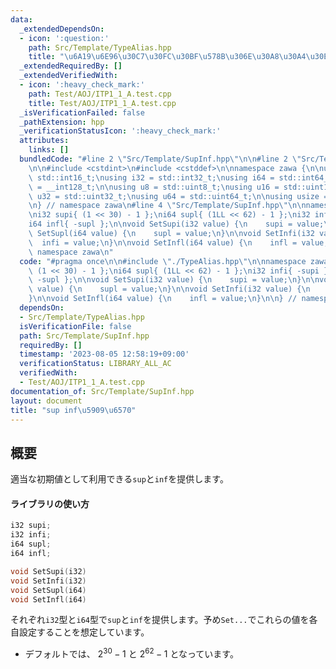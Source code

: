 ```yaml
---
data:
  _extendedDependsOn:
  - icon: ':question:'
    path: Src/Template/TypeAlias.hpp
    title: "\u6A19\u6E96\u30C7\u30FC\u30BF\u578B\u306E\u30A8\u30A4\u30EA\u30A2\u30B9"
  _extendedRequiredBy: []
  _extendedVerifiedWith:
  - icon: ':heavy_check_mark:'
    path: Test/AOJ/ITP1_1_A.test.cpp
    title: Test/AOJ/ITP1_1_A.test.cpp
  _isVerificationFailed: false
  _pathExtension: hpp
  _verificationStatusIcon: ':heavy_check_mark:'
  attributes:
    links: []
  bundledCode: "#line 2 \"Src/Template/SupInf.hpp\"\n\n#line 2 \"Src/Template/TypeAlias.hpp\"\
    \n\n#include <cstdint>\n#include <cstddef>\n\nnamespace zawa {\n\nusing i16 =\
    \ std::int16_t;\nusing i32 = std::int32_t;\nusing i64 = std::int64_t;\nusing i128\
    \ = __int128_t;\n\nusing u8 = std::uint8_t;\nusing u16 = std::uint16_t;\nusing\
    \ u32 = std::uint32_t;\nusing u64 = std::uint64_t;\n\nusing usize = std::size_t;\n\
    \n} // namespace zawa\n#line 4 \"Src/Template/SupInf.hpp\"\n\nnamespace zawa {\n\
    \ni32 supi{ (1 << 30) - 1 };\ni64 supl{ (1LL << 62) - 1 };\ni32 infi{ -supi };\n\
    i64 infl{ -supl };\n\nvoid SetSupi(i32 value) {\n    supi = value;\n}\n\nvoid\
    \ SetSupl(i64 value) {\n    supl = value;\n}\n\nvoid SetInfi(i32 value) {\n  \
    \  infi = value;\n}\n\nvoid SetInfl(i64 value) {\n    infl = value;\n}\n\n} //\
    \ namespace zawa\n"
  code: "#pragma once\n\n#include \"./TypeAlias.hpp\"\n\nnamespace zawa {\n\ni32 supi{\
    \ (1 << 30) - 1 };\ni64 supl{ (1LL << 62) - 1 };\ni32 infi{ -supi };\ni64 infl{\
    \ -supl };\n\nvoid SetSupi(i32 value) {\n    supi = value;\n}\n\nvoid SetSupl(i64\
    \ value) {\n    supl = value;\n}\n\nvoid SetInfi(i32 value) {\n    infi = value;\n\
    }\n\nvoid SetInfl(i64 value) {\n    infl = value;\n}\n\n} // namespace zawa\n"
  dependsOn:
  - Src/Template/TypeAlias.hpp
  isVerificationFile: false
  path: Src/Template/SupInf.hpp
  requiredBy: []
  timestamp: '2023-08-05 12:58:19+09:00'
  verificationStatus: LIBRARY_ALL_AC
  verifiedWith:
  - Test/AOJ/ITP1_1_A.test.cpp
documentation_of: Src/Template/SupInf.hpp
layout: document
title: "sup inf\u5909\u6570"
---
```


## 概要

適当な初期値として利用できる`sup`と`inf`を提供します。

#### ライブラリの使い方

```cpp
i32 supi;
i32 infi;
i64 supl;
i64 infl;

void SetSupi(i32)
void SetInfi(i32)
void SetSupl(i64)
void SetInfl(i64)
```

それぞれ`i32`型と`i64`型で`sup`と`inf`を提供します。予め`Set...`でこれらの値を各自設定することを想定しています。
- デフォルトでは、 $2^{30} - 1$ と $2^{62} - 1$ となっています。
